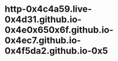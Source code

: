 # http-0x4c4a59.live-0x4d31.github.io-0x4e0x650x6f.github.io-0x4ec7.github.io-0x4f5da2.github.io-0x5